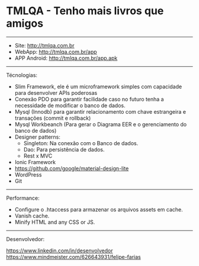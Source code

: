 # TMLQA - Tenho mais livros que amigos
---------------------------------


- Site: http://tmlqa.com.br
- WebApp: http://tmlqa.com.br/app
- APP Android: http://tmlqa.com.br/app.apk

---------------------------------------

Técnologias:

- Slim Framework, ele é um microframework simples com capacidade para desenvolver APIs poderosas
- Conexão PDO para garantir facilidade caso no futuro tenha a necessidade de modificar o banco de dados.
- Mysql (Innodb) para garantir relacionamento com chave estrangeira e transações (commit e rollback)
- Mysql Workbeanch (Para gerar o Diagrama EER e o gerenciamento do banco de dados)
- Designer patterns:
    - Singleton: Na conexão com o Banco de dados.
    - Dao: Para persistência de dados.
    - Rest x MVC
- Ionic Framework
- https://github.com/google/material-design-lite
- WordPress
- Git

---------------------------------------

Performance:
- Configure o .htaccess para armazenar os arquivos assets em cache.
- Vanish cache.
- Minify HTML and any CSS or JS.

---------------------------------------

Desenvolvedor:

https://www.linkedin.com/in/desenvolvedor
https://www.mindmeister.com/626643931/felipe-farias
